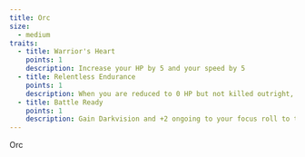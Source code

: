 ```yaml
---
title: Orc
size:
  - medium
traits:
  - title: Warrior's Heart
    points: 1
    description: Increase your HP by 5 and your speed by 5
  - title: Relentless Endurance
    points: 1
    description: When you are reduced to 0 HP but not killed outright, you can drop to 1 HP instead. Once you use this, you can't do so again until you've finished your daily preparations.
  - title: Battle Ready
    points: 1
    description: Gain Darkvision and +2 ongoing to your focus roll to take watch.
---
```


Orc
